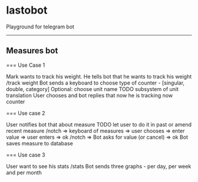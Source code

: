 # lastobot

Playground for telegram bot

-------------------
Measures bot
-------------------

=== Use Case 1

Mark wants to track his weight. He tells bot that he wants to track his weight
/track weight
Bot sends a keyboard to choose type of counter - [singular, double, category]
Optional: choose unit name TODO subsystem of unit translation
User chooses and bot replies that now he is tracking now counter

=== Use case 2

User notifies bot that about measure
TODO let user to do it in past or amend recent measure
/notch => keyboard of measures => user chooses => enter value => user enters => ok
/notch <substring> => Bot asks for value (or cancel) => ok
Bot saves measure to database

=== Use case 3

User want to see his stats
/stats
Bot sends three graphs - per day, per week and per month

